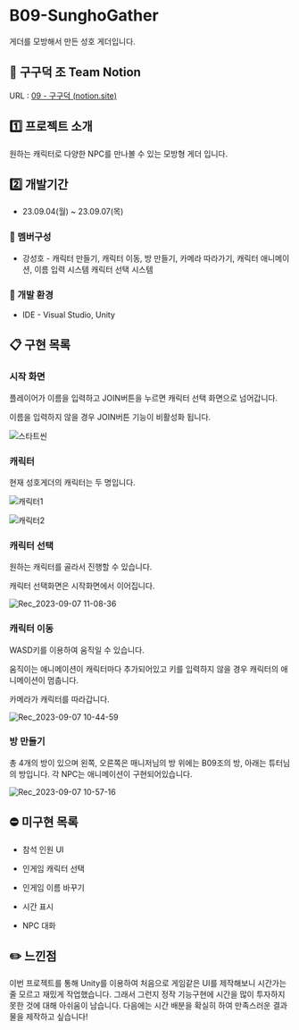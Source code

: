 
# B09-SunghoGather
게더를 모방해서 만든 성호 게더입니다.
## 🦆 구구덕 조 Team Notion
URL : [09 - 구구덕 (notion.site)](https://teamsparta.notion.site/09-6e10d82f2c4c43f5a5f23a398eb48b20)
 ## :one: 프로젝트 소개
원하는 캐릭터로 다양한 NPC를 만나볼 수 있는 모방형 게더 입니다.
## :two: 개발기간
- 23.09.04(월) ~ 23.09.07(목)

### :raising_hand: 멤버구성
- 강성호 -  캐릭터 만들기, 캐릭터 이동, 방 만들기, 카메라 따라가기, 캐릭터 애니메이션, 이름 입력 시스템
캐릭터 선택 시스템

### :hammer: 개발 환경 
- IDE - Visual Studio, Unity

## :clipboard: 구현 목록

###  시작 화면
플레이어가 이름을 입력하고 JOIN버튼을 누르면 캐릭터 선택 화면으로 넘어갑니다. 

이름을 입력하지 않을 경우 JOIN버튼 기능이 비활성화 됩니다.
    
![스타트씬](https://github.com/tjdgh7419/B09_SunghoGather/assets/70570791/69e9ed88-7620-4b3d-ae47-0c619ec2b7e6)


### 캐릭터 
현재 성호게더의 캐릭터는 두 명입니다.

![캐릭터1](https://github.com/tjdgh7419/B09_SunghoGather/assets/70570791/3ce1d500-037d-4763-adec-ca6f8e716aa0)



![캐릭터2](https://github.com/tjdgh7419/B09_SunghoGather/assets/70570791/c666decb-bfaf-4afd-a114-8eacb44634c1)

### 캐릭터 선택
원하는 캐릭터를 골라서 진행할 수 있습니다.

캐릭터 선택화면은 시작화면에서 이어집니다.

![Rec_2023-09-07 11-08-36](https://github.com/tjdgh7419/B09_SunghoGather/assets/70570791/45e1315a-660b-440e-b999-d80a1237abcb)

  
###  캐릭터 이동
WASD키를 이용하여 움직일 수 있습니다. 

움직이는 애니메이션이 캐릭터마다 추가되어있고 키를 입력하지 않을 경우 캐릭터의 애니메이션이 멈춥니다.

카메라가 캐릭터를 따라갑니다.


![Rec_2023-09-07 10-44-59](https://github.com/tjdgh7419/B09_SunghoGather/assets/70570791/91a67d8e-2cf6-4423-bd41-1df55720dbba)

### 방 만들기
총 4개의 방이 있으며 왼쪽, 오른쪽은 매니저님의 방
위에는 B09조의 방, 아래는 튜터님의 방입니다. 
각 NPC는 애니메이션이 구현되어있습니다.

![Rec_2023-09-07 10-57-16](https://github.com/tjdgh7419/B09_SunghoGather/assets/70570791/3944c83d-3438-4f2a-893d-53bfe3f36401)

## :no_entry: 미구현 목록
- 참석 인원 UI 

- 인게임 캐릭터 선택 
- 인게임 이름 바꾸기 
-  시간 표시 
-  NPC 대화 

## :pencil2: 느낀점

이번 프로젝트를 통해 Unity를 이용하여 처음으로 게임같은 UI를 제작해보니 시간가는 줄 모르고 재밌게 작업했습니다. 그래서 그런지 정작 기능구현에 시간을 많이 투자하지 못한 것에 대해 아쉬움이 남습니다. 
다음에는 시간 배분을 확실히 하여 만족스러운 결과물을 제작하고 싶습니다!
